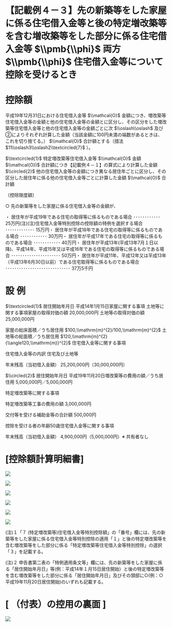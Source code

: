 # 【記載例４－３】先の新築等をした家屋に係る住宅借入金等と後の特定増改築等を含む増改築等をした部分に係る住宅借入金等 $\\pmb{\\phi}$ 両方 $\\pmb{\\phi}$ 住宅借入金等について控除を受けるとき

# 控除額

平成19年12月31日における住宅借入金等 $\\mathcal{O}$ 金額につき、増改築等住宅借入金等の金額と他の住宅借入金等の金額とに区分し、その区分をした増改築等住宅借入金等と他の住宅借入金等の金額ごとに次 $\\oslash\\oslash$ 及び②によりそれぞれ計算した金額（当該金額に100円未満の端数があるときは、これを切り捨てる。） $\\mathcal{O}$ 合計額とする（措法 $11\\oslash3\\oslash2\\textcircled{7}$ ）。

$\\textcircled{1}$ 特定増改築等住宅借入金等 $\\mathcal{O}$ 金額 $\\mathcal{O})$ 合計額につき【記載例４－１】の算式により計算した金額 $\\circled{2}$ 他の住宅借入金等の金額につき異なる居住年ごとに区分し、その区分した居住年に係る他の住宅借入金等ごとに計算した金額 $\\mathcal{O}$ 合計額

〔控除限度額〕

○ 先の新築等をした家屋に係る住宅借入金等の金額が、

・ 居住年が平成19年である住宅の取得等に係るものである場合 ････････････ 25万円(注)(注)住宅借入金等特別控除の控除額の特例を選択する場合 ･････････････ 15万円・ 居住年が平成18年である住宅の取得等に係るものである場合 ････････････ 30万円・ 居住年が平成17年である住宅の取得等に係るものである場合 ････････････ 40万円・ 居住年が平成13年(平成13年7月１日以降)、平成14年、平成15年又は平成16年である住宅の取得等に係るものである場合 ･･････････････････････ 50万円・ 居住年が平成11年、平成12年又は平成13年（平成13年6月30日以前）である住宅取得等に係るものである場合 ･････････････････････････････ 37万5千円

# 設 例

$\\textcircled{1}$ 居住開始年月日 平成14年1月15日家屋に関する事項 土地等に関する事項家屋の取得対価の額 20,000,000円 土地等の取得対価の額 25,000,000円

家屋の総床面積／うち居住用 $100,\\mathrm{m}^{2}/100,\\mathrm{m}^{2}$ 土地等の総面積／うち居住用 $120,\\mathrm{m}^{2}{\\angle120,\\mathrm{m}}^{2}$ 住宅借入金等に関する事項

住宅借入金等の内訳 住宅及び土地等

年末残高（当初借入金額） 25,200,000円（30,000,000円）

$\\circled{2}$ 居住開始年月日 平成19年11月20日増改築等の費用の額／うち居住用 5,000,000円／5,000,000円

特定増改築等に関する事項

特定増改築等工事の費用の額 3,000,000円

交付等を受ける補助金等の合計額 500,000円

控除を受ける者の年齢50歳住宅借入金等に関する事項

年末残高（当初借入金額） 4,900,000円（5,000,000円）※ 共有者なし

# \[控除額計算明細書\]

![](https://www.nta.go.jp/tmp/bb8ba918-dfea-4ca5-af60-332dd57da82c/images/818933738cc0e3adb6f0376c0030f53479ee81b018d6110be49c09610137d2e5.jpg)

![](https://www.nta.go.jp/tmp/bb8ba918-dfea-4ca5-af60-332dd57da82c/images/bb323239b6dd5307141c050411ef9305b4438e8018915e98bb873f217551ea34.jpg)

![](https://www.nta.go.jp/tmp/bb8ba918-dfea-4ca5-af60-332dd57da82c/images/90624495a522066fa73b012b1ac76e829b291d17ea9c0ece64a6db655bea7e5e.jpg)

![](https://www.nta.go.jp/tmp/bb8ba918-dfea-4ca5-af60-332dd57da82c/images/5436b5d9a06182100545b6d8217bf61907863ed2bbd2dedc9b372196caade3a6.jpg)

![](https://www.nta.go.jp/tmp/bb8ba918-dfea-4ca5-af60-332dd57da82c/images/f7a7408a97593dd4e38e3f422d1fb0369a4874cca710ca6d75144372f5f1bb1a.jpg)

![](https://www.nta.go.jp/tmp/bb8ba918-dfea-4ca5-af60-332dd57da82c/images/f3ee0b8495324772554d45a0a451ef937cb0d03cf6910625142d8f0233bcccac.jpg)

(注)１「７ (特定増改築等)住宅借入金等特別控除額」の「番号」欄には、先の新築等をした家屋に係る住宅借入金等特別控除の適用「１」と後の特定増改築等を含む増改築等をした部分に係る「特定増改築等住宅借入金等特別控除」の選択「３」を記載する。

(注)２ 申告書第二表の「特例適用条文等」欄には、先の新築等をした家屋に係る「居住開始年月日」等(例：平成14年１月15日居住開始）と後の特定増改築等を含む増改築等をした部分に係る「居住開始年月日」及びその頭部に○(例：○平成19年11月20日居住開始)のいずれも記載する。

# \[ （付表）の控用の裏面 \]

![](https://www.nta.go.jp/tmp/bb8ba918-dfea-4ca5-af60-332dd57da82c/images/727129c611307a9d57d3d2f65f41bec9e9744740869c6b497725f52476939d5c.jpg)